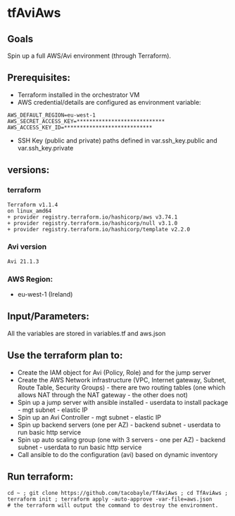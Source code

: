 # tfAviAws

## Goals
Spin up a full AWS/Avi environment (through Terraform).

## Prerequisites:
- Terraform installed in the orchestrator VM
- AWS credential/details are configured as environment variable:
```
AWS_DEFAULT_REGION=eu-west-1
AWS_SECRET_ACCESS_KEY=****************************
AWS_ACCESS_KEY_ID=****************************
```
- SSH Key (public and private) paths defined in var.ssh_key.public and var.ssh_key.private

## versions:

### terraform
```
Terraform v1.1.4
on linux_amd64
+ provider registry.terraform.io/hashicorp/aws v3.74.1
+ provider registry.terraform.io/hashicorp/null v3.1.0
+ provider registry.terraform.io/hashicorp/template v2.2.0
```

### Avi version
```
Avi 21.1.3
```

### AWS Region:
- eu-west-1 (Ireland)

## Input/Parameters:
All the variables are stored in variables.tf and aws.json

## Use the terraform plan to:
- Create the IAM object for Avi (Policy, Role) and for the jump server
- Create the AWS Network infrastructure (VPC, Internet gateway, Subnet, Route Table, Security Groups) - there are two routing tables (one which allows NAT through the NAT gateway - the other does not)
- Spin up a jump server with ansible installed - userdata to install package - mgt subnet - elastic IP
- Spin up an Avi Controller - mgt subnet - elastic IP
- Spin up backend servers (one per AZ) - backend subnet - userdata to run basic http service
- Spin up auto scaling group (one with 3 servers - one per AZ) - backend subnet - userdata to run basic http service
- Call ansible to do the configuration (avi) based on dynamic inventory

## Run terraform:
```
cd ~ ; git clone https://github.com/tacobayle/TfAviAws ; cd TfAviAws ; terraform init ; terraform apply -auto-approve -var-file=aws.json
# the terraform will output the command to destroy the environment.
```
